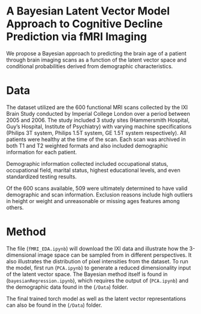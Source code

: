 # A Bayesian Latent Vector Model Approach to Cognitive Decline Prediction via fMRI Imaging
We propose a Bayesian approach to predicting the brain age of a patient through brain imaging scans as a function of the latent vector space and conditional probabilities derived from demographic characteristics.

# Data
The dataset utilized are the 600 functional MRI scans collected by the IXI Brain Study conducted by Imperial College London over a period between 2005 and 2006. The study included 3 study sites (Hammersmith Hospital, Guy’s Hospital, Institute of Psychiatry)  with varying machine specifications (Philips 3T system, Philips 1.5T system, GE 1.5T system respectively). All patients were healthy at the time of the scan. Each scan was archived in both T1 and T2 weighted formats and also included demographic information for each patient. 

Demographic information collected included occupational status, occupational field, marital status, highest educational levels, and even standardized testing results.

Of the 600 scans available, 509 were ultimately determined to have valid demographic and scan information. Exclusion reasons include high outliers in height or weight and unreasonable or missing ages features among others.

# Method
The file (```fMRI_EDA.ipynb```) will download the IXI data and illustrate how the 3-dimensional image space can be sampled from in different perspectives. It also illustrates the distribution of pixel intensities from the dataset. To run the model, first run (```PCA.ipynb```) to generate a reduced dimensionality input of the latent vector space. The Bayesian method itself is found in (```bayesianRegression.ipynb```), which requires the output of (```PCA.ipynb```) and the demographic data found in the (```/Data```) folder.

The final trained torch model as well as the latent vector representations can also be found in the (```/Data```) folder.
